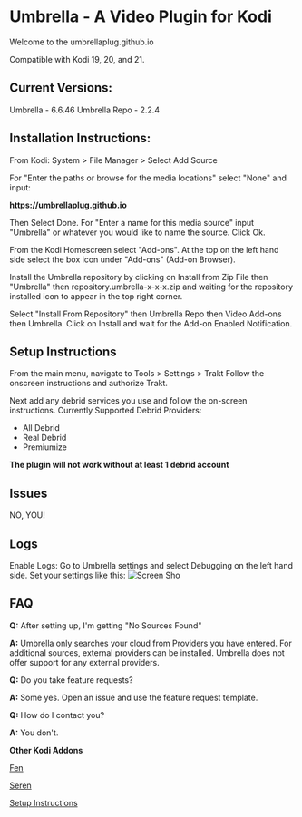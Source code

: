 # Umbrella - A Video Plugin for Kodi

Welcome to the umbrellaplug.github.io

Compatible with Kodi 19, 20, and 21.

## Current Versions:
Umbrella - 6.6.46
Umbrella Repo - 2.2.4

## Installation Instructions:
From Kodi:
System > File Manager > Select Add Source

For "Enter the paths or browse for the media locations" select "None" and input:

**https://umbrellaplug.github.io**

Then Select Done. For "Enter a name for this media source" input "Umbrella" or whatever you would like to name the source.
Click Ok.

From the Kodi Homescreen select "Add-ons".
At the top on the left hand side select the box icon under "Add-ons" (Add-on Browser).

Install the Umbrella repository by clicking on Install from Zip File then "Umbrella" then repository.umbrella-x-x-x.zip and waiting for the repository installed icon to appear in the top right corner.

Select "Install From Repository" then Umbrella Repo then Video Add-ons then Umbrella. Click on Install and wait for the Add-on Enabled Notification.

## Setup Instructions

From the main menu, navigate to Tools > Settings > Trakt
Follow the onscreen instructions and authorize Trakt.

Next add any debrid services you use and follow the on-screen instructions.
Currently Supported Debrid Providers:
- All Debrid
- Real Debrid
- Premiumize

**The plugin will not work without at least 1 debrid account**

## Issues
NO, YOU!

## Logs
Enable Logs: Go to Umbrella settings and select Debugging on the left hand side.
Set your settings like this:
![Screen Sho](https://user-images.githubusercontent.com/107957815/177895894-eb3f68cb-cd83-4d05-b033-6588579f2ce5.png)

## FAQ

**Q:** After setting up, I'm getting "No Sources Found"

**A:** Umbrella only searches your cloud from Providers you have entered. For additional sources, external providers can be installed. Umbrella does not offer support for any external providers.


**Q:** Do you take feature requests?

**A:** Some yes. Open an issue and use the feature request template.


**Q:** How do I contact you?

**A:** You don't.



**Other Kodi Addons**

[Fen](https://github.com/Tikipeter/repository.tikipeter)

[Seren](https://github.com/nixgates/)

[Setup Instructions](https://github.com/umbrellaplug/umbrellaplug.github.io/wiki#setup-instructions)
